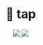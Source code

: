 <div align="center">
    <h1>🌺 tap</h1>
    <a href="https://github.com/xhyze/tap">
        <img src="https://img.shields.io/github/stars/xhyze/tap?colorA=0b0d10&colorB=3fcc6c&style=for-the-badge&logo=github">
    </a>
    <a href="https://github.com/xhyze/tap/actions/workflows/cargo.yml">
        <img src="https://img.shields.io/github/workflow/status/xhyze/tap/Rust%20CI%20with%20Cargo?colorA=0b0d10&colorB=3fcc6c&label=Rust&style=for-the-badge&logo=rust">
    </a>
</div>

